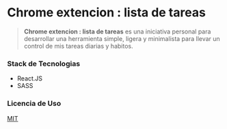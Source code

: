 # Chrome extencion : lista de tareas

> **Chrome extencion : lista de tareas** es una iniciativa personal para desarrollar una herramienta simple, ligera y minimalista para llevar un control de mis tareas diarias y habitos.



### Stack de Tecnologias

* React.JS
* SASS

### Licencia de Uso

[MIT](https://choosealicense.com/licenses/mit/)
